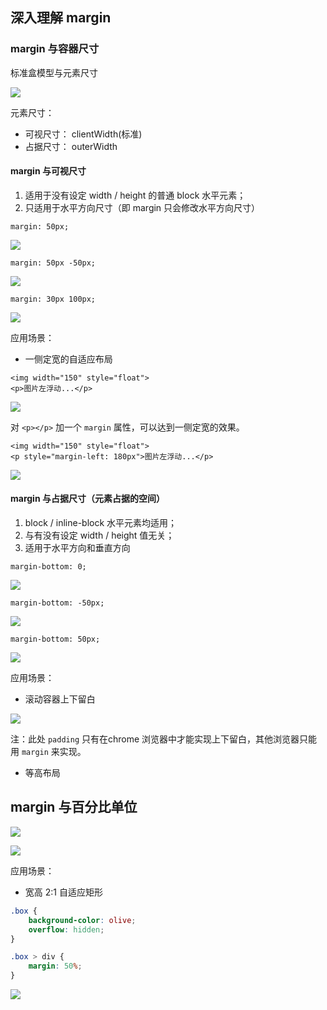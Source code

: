 ## 深入理解 margin

### margin 与容器尺寸

标准盒模型与元素尺寸

![](./res/css-box.png)

元素尺寸：

- 可视尺寸： clientWidth(标准)
- 占据尺寸： outerWidth

#### margin 与可视尺寸

1. 适用于没有设定 width / height 的普通 block 水平元素；
2. 只适用于水平方向尺寸（即 margin 只会修改水平方向尺寸）

`margin: 50px;`

![](./res/margin-50px.png)

`margin: 50px -50px;`

![](./res/margin-hor-minus50px.png)

`margin: 30px 100px;`

![](./res/margin-ver-30px.png)

应用场景：

- 一侧定宽的自适应布局

```
<img width="150" style="float">
<p>图片左浮动...</p>
```

![](./res/margin-left1.png)

对 `<p></p>` 加一个 `margin` 属性，可以达到一侧定宽的效果。

```
<img width="150" style="float">
<p style="margin-left: 180px">图片左浮动...</p>
```

![](./res/margin-left2.png)

#### margin 与占据尺寸（元素占据的空间）

1. block / inline-block 水平元素均适用；
2. 与有没有设定 width / height 值无关；
3. 适用于水平方向和垂直方向

`margin-bottom: 0;`

![](./res/margin-bottom1.png)

`margin-bottom: -50px;`

![](./res/margin-bottom2.png)

`margin-bottom: 50px;`

![](./res/margin-bottom3.png)

应用场景：

- 滚动容器上下留白

![](./res/scroll.png)

注：此处 `padding` 只有在chrome 浏览器中才能实现上下留白，其他浏览器只能用 `margin` 来实现。

- 等高布局


## margin 与百分比单位

![](./res/percent1.png)

![](./res/percent2.png)

应用场景：

- 宽高 2:1 自适应矩形

```css
.box {
    background-color: olive;
    overflow: hidden;
}

.box > div {
    margin: 50%;
}
```

![](./res/percent3.png)
